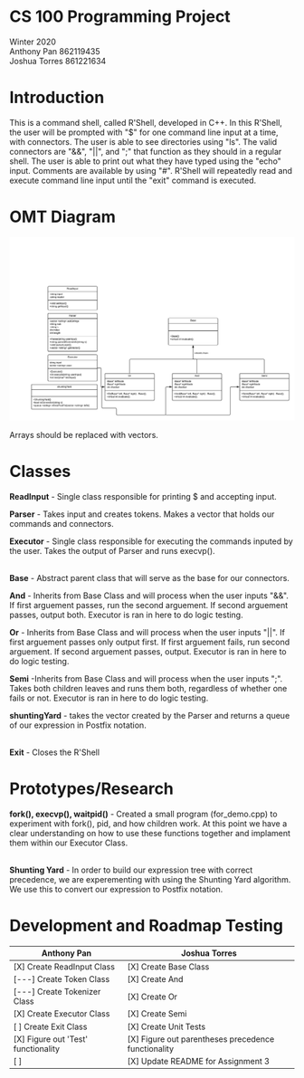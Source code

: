 # CS 100 Programming Project

Winter 2020\
Anthony Pan 862119435\
Joshua Torres 861221634

# Introduction

This is a command shell, called R'Shell, developed in C++. In this R'Shell, the user will be prompted with "$" for one command line input at a time, with connectors. The user is able to see directories using "ls". The valid connectors are "&&", "||", and ";" that function as they should in a regular shell. The user is able to print out what they have typed using the "echo" input. Comments are available by using "#". R'Shell will repeatedly read and execute command line input until the "exit" command is executed.

# OMT Diagram
![R'Shell Assignment 1](images/Rshell_Assn2.png)

Arrays should be replaced with vectors.
# Classes
**ReadInput** - Single class responsible for printing $ and accepting input. <br />

**Parser** - Takes input and creates tokens. Makes a vector that holds our commands and connectors. <br />

**Executor** - Single class responsible for executing the commands inputed by the user. Takes the output of Parser and runs execvp(). <br /> <br />

**Base** - Abstract parent class that will serve as the base for our connectors. <br />

**And** - Inherits from Base Class and will process when the user inputs "&&". If first arguement passes, run the second arguement. If second arguement passes, output both. Executor is ran in here to do logic testing. <br />

**Or** - Inherits from Base Class and will process when the user inputs "||". If first arguement passes only output first. If first arguement fails, run second arguement. If second arguement passes, output. Executor is ran in here to do logic testing. <br /> 

**Semi** -Inherits from Base Class and will process when the user inputs ";". Takes both children leaves and runs them both, regardless of whether one fails or not. Executor is ran in here to do logic testing. <br /> 

**shuntingYard** - takes the vector <string> created by the Parser and returns a queue <string> of our expression in Postfix notation. <br /> <br />

**Exit** - Closes the R'Shell

# Prototypes/Research
**fork(), execvp(), waitpid()** - Created a small program (for_demo.cpp) to experiment with fork(), pid, and how children work. At this point we have a clear understanding on how to use these functions together and implament them within our Executor Class. <br /> <br />

**Shunting Yard** - In order to build our expression tree with correct precedence, we are experementing with using the Shunting Yard algorithm. We use this to convert our expression to Postfix notation.

# Development and Roadmap Testing
Anthony Pan | Joshua Torres
------------ | -------------
[X] Create ReadInput Class| [X] Create Base Class
[---] Create Token Class | [X] Create And
[---] Create Tokenizer Class | [X] Create Or
[X] Create Executor Class | [X] Create Semi
[ ] Create Exit Class | [X] Create Unit Tests
[X] Figure out 'Test' functionality | [X] Figure out parentheses precedence functionality
[ ] | [X] Update README for Assignment 3
